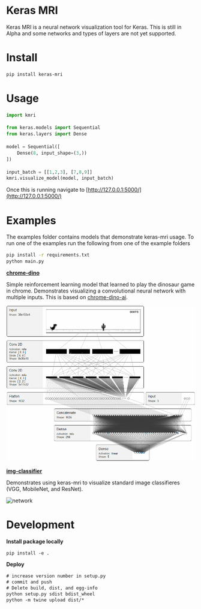 # Keras MRI
Keras MRI is a neural network visualization tool for Keras. This is still in Alpha and some networks and types of layers are not yet supported.

# Install

```sh
pip install keras-mri
```

# Usage

```python
import kmri

from keras.models import Sequential
from keras.layers import Dense

model = Sequential([
    Dense(8, input_shape=(3,))
])

input_batch = [[1,2,3], [7,8,9]]
kmri.visualize_model(model, input_batch)
```

Once this is running navigate to [http://127.0.0.1:5000/](http://127.0.0.1:5000/)

# Examples

The examples folder contains models that demonstrate keras-mri usage. To run one of the examples run the following from one of the example folders

```sh
pip install -r requirements.txt
python main.py
```

[**chrome-dino**](examples/chrome-dino/main.py)

Simple reinforcement learning model that learned to play the dinosaur game in chrome. Demonstrates visualizing a convolutional neural network with multiple inputs. This is based on [chrome-dino-ai](https://github.com/robianmcd/chrome-dino-ai).

 ![network](examples/chrome-dino/network.gif)


[**img-classifier**](examples/img-classifier/main.py)

Demonstrates using keras-mri to visualize standard image classifieres (VGG, MobileNet, and ResNet). 
 
 ![network](examples/img-classifier/network.png)
 
# Development

**Install package locally**

```
pip install -e .
```

**Deploy**

```
# increase version number in setup.py
# commit and push
# Delete build, dist, and egg-info
python setup.py sdist bdist_wheel
python -m twine upload dist/*
```
